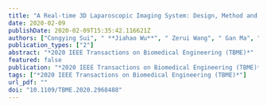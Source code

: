 ```yaml
---
title: "A Real-time 3D Laparoscopic Imaging System: Design, Method and Validation"
date: 2020-02-09
publishDate: 2020-02-09T15:35:42.116621Z
authors: ["Congying Sui", " **Jiahao Wu**", " Zerui Wang", " Gan Ma", " Yunhui Liu"]
publication_types: ["2"]
abstract: "*2020 IEEE Transactions on Biomedical Engineering (TBME)*"
featured: false
publication: "*2020 IEEE Transactions on Biomedical Engineering (TBME)*"
tags: ["*2020 IEEE Transactions on Biomedical Engineering (TBME)*"]
url_pdf: ""
doi: "10.1109/TBME.2020.2968488"
---
```

